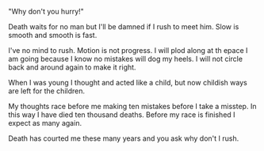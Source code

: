 "Why don't you hurry!"

Death waits for no man but I'll be damned if I rush to meet him. Slow is smooth and smooth is fast. 

I've no mind to rush. Motion is not progress. I will plod along at th epace I am going because I know no mistakes will dog my heels. I will not circle back and around again to make it right.

When I was young I thought and acted like a child, but now childish ways are left for the children.

My thoughts race before me making ten mistakes before I take a misstep. In this way I have died ten thousand deaths. Before my race is finished I expect as many again. 

Death has courted me these many years and you ask why don't I rush.